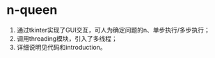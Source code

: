 # n-queen
1. 通过tkinter实现了GUI交互，可人为确定问题的n、单步执行/多步执行；
2. 调用threading模块，引入了多线程；
3. 详细说明见代码和introduction。
